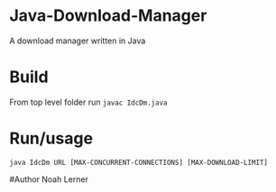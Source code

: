 # Java-Download-Manager
A download manager written in Java

# Build
From top level folder run ```javac IdcDm.java```

# Run/usage
```java IdcDm URL [MAX-CONCURRENT-CONNECTIONS] [MAX-DOWNLOAD-LIMIT]```

#Author
Noah Lerner